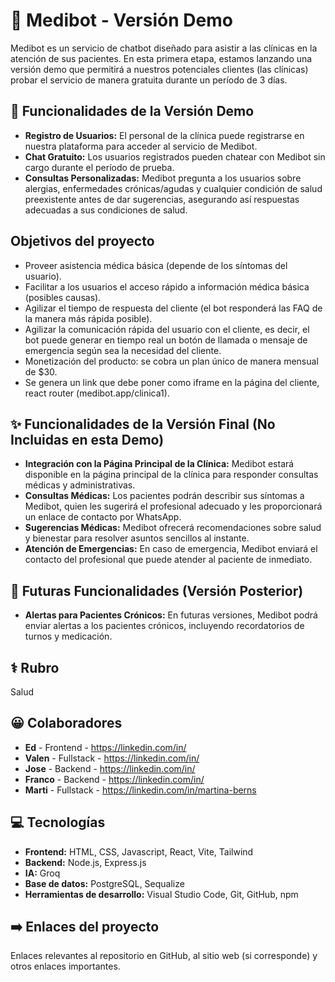 
# :robot: Medibot - Versión Demo 

Medibot es un servicio de chatbot diseñado para asistir a las clínicas en la atención de sus pacientes. En esta primera etapa, estamos lanzando una versión demo que permitirá a nuestros potenciales clientes (las clínicas) probar el servicio de manera gratuita durante un período de 3 días.


## :mechanical_arm: Funcionalidades de la Versión Demo
* **Registro de Usuarios:** El personal de la clínica puede registrarse en nuestra plataforma para acceder al servicio de Medibot.
* **Chat Gratuito:** Los usuarios registrados pueden chatear con Medibot sin cargo durante el período de prueba.
* **Consultas Personalizadas:** Medibot pregunta a los usuarios sobre alergias, enfermedades crónicas/agudas y cualquier condición de salud preexistente antes de dar sugerencias, asegurando así respuestas adecuadas a sus condiciones de salud.
## Objetivos del proyecto
* Proveer asistencia médica básica (depende de los síntomas del usuario).
* Facilitar a los usuarios el acceso rápido a información médica básica (posibles causas).
* Agilizar el tiempo de respuesta del cliente (el bot responderá las FAQ de la manera más rápida posible).
* Agilizar la comunicación rápida del usuario con el cliente, es decir, el bot puede generar en tiempo real un botón de llamada o mensaje de emergencia según sea la necesidad del cliente.
* Monetización del producto: se cobra un plan único de manera mensual de $30.
* Se genera un link que debe poner como iframe en la página del cliente, react router (medibot.app/clinica1).
## :sparkles: Funcionalidades de la Versión Final (No Incluidas en esta Demo)
* **Integración con la Página Principal de la Clínica:** Medibot estará disponible en la página principal de la clínica para responder consultas médicas y administrativas.
* **Consultas Médicas:** Los pacientes podrán describir sus síntomas a Medibot, quien les sugerirá el profesional adecuado y les proporcionará un enlace de contacto por WhatsApp.
* **Sugerencias Médicas:** Medibot ofrecerá recomendaciones sobre salud y bienestar para resolver asuntos sencillos al instante.
* **Atención de Emergencias:** En caso de emergencia, Medibot enviará el contacto del profesional que puede atender al paciente de inmediato.
## :loudspeaker: Futuras Funcionalidades (Versión Posterior)
* **Alertas para Pacientes Crónicos:** En futuras versiones, Medibot podrá enviar alertas a los pacientes crónicos, incluyendo recordatorios de turnos y medicación.
## :medical_symbol: Rubro
Salud
## :grinning: Colaboradores
* **Ed** - Frontend - https://linkedin.com/in/
* **Valen** - Fullstack - https://linkedin.com/in/
* **Jose** - Backend - https://linkedin.com/in/
* **Franco** - Backend - https://linkedin.com/in/
* **Marti** - Fullstack - https://linkedin.com/in/martina-berns
## :computer: Tecnologías
* **Frontend:** HTML, CSS, Javascript, React, Vite, Tailwind
* **Backend:** Node.js, Express.js 
* **IA:** Groq
* **Base de datos:** PostgreSQL, Sequalize
* **Herramientas de desarrollo:** Visual Studio Code, Git, GitHub, npm
## :arrow_right: Enlaces del proyecto
Enlaces relevantes al repositorio en GitHub, al sitio web (si corresponde) y otros enlaces importantes.
